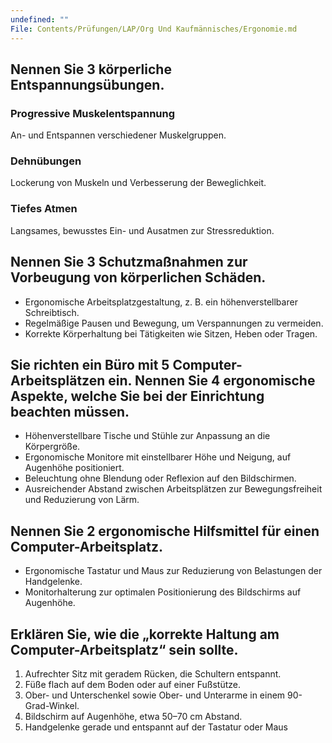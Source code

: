 ```yaml
---
undefined: ""
File: Contents/Prüfungen/LAP/Org Und Kaufmännisches/Ergonomie.md
---
```


## **Nennen Sie 3 körperliche Entspannungsübungen.**

### Progressive Muskelentspannung
An- und Entspannen verschiedener Muskelgruppen.

### Dehnübungen
Lockerung von Muskeln und Verbesserung der Beweglichkeit.

### Tiefes Atmen
Langsames, bewusstes Ein- und Ausatmen zur Stressreduktion.

## **Nennen Sie 3 Schutzmaßnahmen zur Vorbeugung von körperlichen Schäden.**

- Ergonomische Arbeitsplatzgestaltung, z. B. ein höhenverstellbarer Schreibtisch.
- Regelmäßige Pausen und Bewegung, um Verspannungen zu vermeiden.
- Korrekte Körperhaltung bei Tätigkeiten wie Sitzen, Heben oder Tragen.

## **Sie richten ein Büro mit 5 Computer-Arbeitsplätzen ein. Nennen Sie 4 ergonomische Aspekte, welche Sie bei der Einrichtung beachten müssen.**

- Höhenverstellbare Tische und Stühle zur Anpassung an die Körpergröße.
- Ergonomische Monitore mit einstellbarer Höhe und Neigung, auf Augenhöhe positioniert.
- Beleuchtung ohne Blendung oder Reflexion auf den Bildschirmen.
- Ausreichender Abstand zwischen Arbeitsplätzen zur Bewegungsfreiheit und Reduzierung von Lärm.

## **Nennen Sie 2 ergonomische Hilfsmittel für einen Computer-Arbeitsplatz.**

- Ergonomische Tastatur und Maus zur Reduzierung von Belastungen der Handgelenke.
- Monitorhalterung zur optimalen Positionierung des Bildschirms auf Augenhöhe.

## **Erklären Sie, wie die „korrekte Haltung am Computer-Arbeitsplatz“ sein sollte.** 

1. Aufrechter Sitz mit geradem Rücken, die Schultern entspannt. 
2. Füße flach auf dem Boden oder auf einer Fußstütze.
3. Ober- und Unterschenkel sowie Ober- und Unterarme in einem 90-Grad-Winkel.
4. Bildschirm auf Augenhöhe, etwa 50–70 cm Abstand.
5. Handgelenke gerade und entspannt auf der Tastatur oder Maus